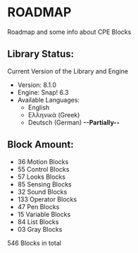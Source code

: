 # ROADMAP

Roadmap and some info about CPE Blocks

## Library Status:
Current Version of the Library and Engine
- Version: 8.1.0
- Engine: Snap! 6.3
- Available Languages:
  - English
  - Ελληνικά (Greek)
  - Deutsch (German) **--Partially--**

## Block Amount:
- 36 Motion Blocks
- 55 Control Blocks
- 57 Looks Blocks
- 85 Sensing Blocks
- 32 Sound Blocks
- 133 Operator Blocks
- 47 Pen Blocks
- 15 Variable Blocks
- 84 List Blocks
- 03 Gray Blocks

546 Blocks in total
